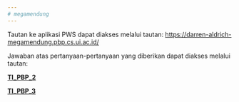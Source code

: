 ```yaml
---
# megamendung
---
```


Tautan ke aplikasi PWS dapat diakses melalui tautan:
https://darren-aldrich-megamendung.pbp.cs.ui.ac.id/

Jawaban atas pertanyaan-pertanyaan yang diberikan dapat diakses melalui tautan: 

**[TI_PBP_2](https://docs.google.com/document/d/1SBuiS4JFC5z7UnF07q1i2COCp1rSSoh2DbV8wyAFt3g/edit?usp=sharing)**

**[TI_PBP_3](https://docs.google.com/document/d/1B2mZqCb_Vi2zWh6e2ufmxz0S05ght_MNXspYVNllnGc/edit?usp=sharing)**
